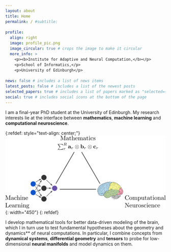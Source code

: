 ```yaml
---
layout: about
title: Home
permalink: / #subtitle: 

profile:
  align: right
  image: profile_pic.png
  image_circular: true # crops the image to make it circular
  more_info: >
    <p><b>Institute for Adaptive and Neural Computation,</b></p>
    <p>School of Informatics,</p>
    <p>University of Edinburgh</p>

news: false # includes a list of news items
latest_posts: false # includes a list of the newest posts
selected_papers: true # includes a list of papers marked as "selected={true}"
social: true # includes social icons at the bottom of the page
---
```


I am a final-year PhD student at the University of Edinburgh. My research interests lie at the interface between **mathematics**, **machine learning** and **computational neuroscience**.

{:refdef: style="text-align: center;"}
![math-neuro-ml](/assets/img/schematic-ml-math-neuro-tex-font.png){: width="450"}
{: refdef}

I develop mathematical tools for better data-driven modeling of the brain, which I in turn use to test fundamental hypotheses about the geometry and dynamics** of neural computations. In particular, I combine concepts from **dynamical systems**, **differential geometry** and **tensors** to probe for low-dimensional **neural manifolds** and model dynamics on them.

